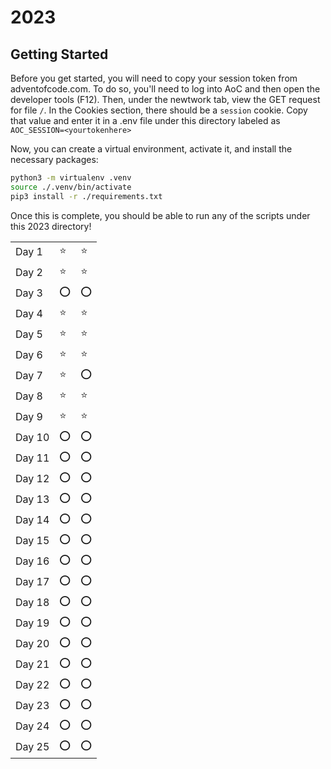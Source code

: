 # 2023

## Getting Started
Before you get started, you will need to copy your session token from adventofcode.com. To do so, you'll need to log into AoC and then open the developer tools (F12). Then, under the newtwork tab, view the GET request for file `/`. In the Cookies section, there should be a `session` cookie. Copy that value and enter it in a .env file under this directory labeled as `AOC_SESSION=<yourtokenhere>`

Now, you can create a virtual environment, activate it, and install the necessary packages: 

```bash
python3 -m virtualenv .venv
source ./.venv/bin/activate
pip3 install -r ./requirements.txt
```

Once this is complete, you should be able to run any of the scripts under this 2023 directory! 

||||
|-|-|-|
|Day 1|⭐|⭐|
|Day 2|⭐|⭐|
|Day 3|⭕|⭕|
|Day 4|⭐|⭐|
|Day 5|⭐|⭐|
|Day 6|⭐|⭐|
|Day 7|⭐|⭕|
|Day 8|⭐|⭐|
|Day 9|⭐|⭐|
|Day 10|⭕|⭕|
|Day 11|⭕|⭕|
|Day 12|⭕|⭕|
|Day 13|⭕|⭕|
|Day 14|⭕|⭕|
|Day 15|⭕|⭕|
|Day 16|⭕|⭕|
|Day 17|⭕|⭕|
|Day 18|⭕|⭕|
|Day 19|⭕|⭕|
|Day 20|⭕|⭕|
|Day 21|⭕|⭕|
|Day 22|⭕|⭕|
|Day 23|⭕|⭕|
|Day 24|⭕|⭕|
|Day 25|⭕|⭕|